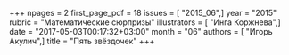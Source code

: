 +++
npages = 2
first_page_pdf = 18
issues = [ "2015_06",]
year = "2015"
rubric = "Математические сюрпризы"
illustrators = [ "Инга Коржнева",]
date = "2017-05-03T00:17:32+03:00"
month = "06"
authors = [ "Игорь Акулич",]
title = "Пять звёздочек"
+++

